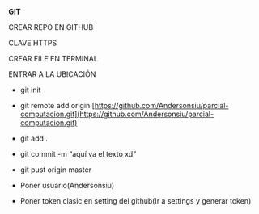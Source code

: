 **GIT**

CREAR REPO EN GITHUB

CLAVE HTTPS

CREAR FILE EN TERMINAL

ENTRAR A LA UBICACIÓN

- git init

- git remote add origin [https://github.com/Andersonsiu/parcial-computacion.git](https://github.com/Andersonsiu/parcial-computacion.git)

- git add .

- git commit -m “aquí va el texto xd”

- git pust origin master
  
- Poner usuario(Andersonsiu)
  
- Poner token clasic en setting del github(Ir a settings y generar token)
